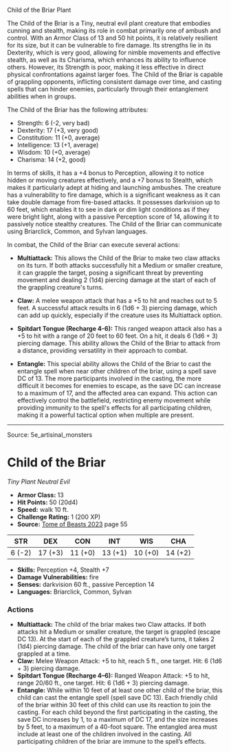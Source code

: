 <MonsterName/>Child of the Briar</MonsterName>
<CreatureType/>Plant</CreatureType>

<summary>The Child of the Briar is a Tiny, neutral evil plant creature that embodies cunning and stealth, making its role in combat primarily one of ambush and control. With an Armor Class of 13 and 50 hit points, it is relatively resilient for its size, but it can be vulnerable to fire damage. Its strengths lie in its Dexterity, which is very good, allowing for nimble movements and effective stealth, as well as its Charisma, which enhances its ability to influence others. However, its Strength is poor, making it less effective in direct physical confrontations against larger foes. The Child of the Briar is capable of grappling opponents, inflicting consistent damage over time, and casting spells that can hinder enemies, particularly through their entanglement abilities when in groups.</summary>

<detail>

The Child of the Briar has the following attributes: 
- Strength: 6 (-2, very bad)
- Dexterity: 17 (+3, very good)
- Constitution: 11 (+0, average)
- Intelligence: 13 (+1, average)
- Wisdom: 10 (+0, average)
- Charisma: 14 (+2, good)

In terms of skills, it has a +4 bonus to Perception, allowing it to notice hidden or moving creatures effectively, and a +7 bonus to Stealth, which makes it particularly adept at hiding and launching ambushes. The creature has a vulnerability to fire damage, which is a significant weakness as it can take double damage from fire-based attacks. It possesses darkvision up to 60 feet, which enables it to see in dark or dim light conditions as if they were bright light, along with a passive Perception score of 14, allowing it to passively notice stealthy creatures. The Child of the Briar can communicate using Briarclick, Common, and Sylvan languages.

In combat, the Child of the Briar can execute several actions:

- **Multiattack:** This allows the Child of the Briar to make two claw attacks on its turn. If both attacks successfully hit a Medium or smaller creature, it can grapple the target, posing a significant threat by preventing movement and dealing 2 (1d4) piercing damage at the start of each of the grappling creature's turns.

- **Claw:** A melee weapon attack that has a +5 to hit and reaches out to 5 feet. A successful attack results in 6 (1d6 + 3) piercing damage, which can add up quickly, especially if the creature uses its Multiattack option.

- **Spitdart Tongue (Recharge 4-6):** This ranged weapon attack also has a +5 to hit with a range of 20 feet to 60 feet. On a hit, it deals 6 (1d6 + 3) piercing damage. This ability allows the Child of the Briar to attack from a distance, providing versatility in their approach to combat.

- **Entangle:** This special ability allows the Child of the Briar to cast the entangle spell when near other children of the briar, using a spell save DC of 13. The more participants involved in the casting, the more difficult it becomes for enemies to escape, as the save DC can increase to a maximum of 17, and the affected area can expand. This action can effectively control the battlefield, restricting enemy movement while providing immunity to the spell's effects for all participating children, making it a powerful tactical option when multiple are present.</detail>



---

Source: 5e_artisinal_monsters

# Child of the Briar

*Tiny* *Plant* *Neutral Evil*

- **Armor Class:** 13
- **Hit Points:** 50 (20d4)
- **Speed:** walk 10 ft.
- **Challenge Rating:** 1 (200 XP)
- **Source:** [Tome of Beasts 2023](https://koboldpress.com/kpstore/product/tome-of-beasts-1-2023-edition/) page 55

| STR | DEX | CON | INT | WIS | CHA |
| --- | --- | --- | --- | --- | --- |
| 6 (-2) | 17 (+3) | 11 (+0) | 13 (+1) | 10 (+0) | 14 (+2) |

- **Skills:** Perception +4, Stealth +7
- **Damage Vulnerabilities:** fire
- **Senses:** darkvision 60 ft., passive Perception 14
- **Languages:** Briarclick, Common, Sylvan

### Actions

- **Multiattack:** The child of the briar makes two Claw attacks. If both attacks hit a Medium or smaller creature, the target is grappled (escape DC 13). At the start of each of the grappled creature’s turns, it takes 2 (1d4) piercing damage. The child of the briar can have only one target grappled at a time.
- **Claw:** Melee Weapon Attack: +5 to hit, reach 5 ft., one target. Hit: 6 (1d6 + 3) piercing damage.
- **Spitdart Tongue (Recharge 4–6):** Ranged Weapon Attack: +5 to hit, range 20/60 ft., one target. Hit: 6 (1d6 + 3) piercing damage.
- **Entangle:** While within 10 feet of at least one other child of the briar, this child can cast the entangle spell (spell save DC 13). Each friendly child of the briar within 30 feet of this child can use its reaction to join the casting. For each child beyond the first participating in the casting, the save DC increases by 1, to a maximum of DC 17, and the size increases by 5 feet, to a maximum of a 40-foot square. The entangled area must include at least one of the children involved in the casting. All participating children of the briar are immune to the spell’s effects.


